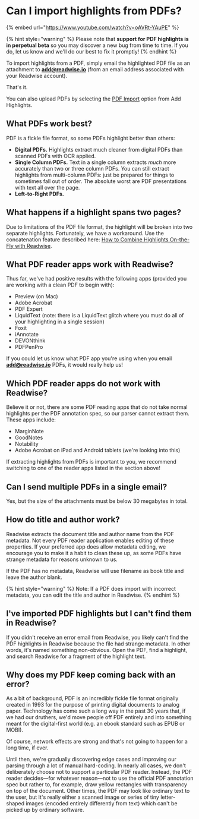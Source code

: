 # Can I import highlights from PDFs?

{% embed url="https://www.youtube.com/watch?v=oAVRt-YAuPE" %}

{% hint style="warning" %}
Please note that **support for PDF highlights is in perpetual beta** so you may discover a new bug from time to time. If you do, let us know and we'll do our best to fix it promptly!
{% endhint %}

To import highlights from a PDF, simply email the highlighted PDF file as an attachment to **add@readwise.io** (from an email address associated with your Readwise account).

That's it.

You can also upload PDFs by selecting the [PDF Import](https://readwise.io/import/pdf) option from Add Highlights.

## What PDFs work best?

PDF is a fickle file format, so some PDFs highlight better than others:

* **Digital PDFs.** Highlights extract much cleaner from digital PDFs than scanned PDFs with OCR applied.
* **Single Column PDFs.** Text in a single column extracts _much_ more accurately than two or three column PDFs. You can still extract highlights from multi-column PDFs: just be prepared for things to sometimes fall out of order. The absolute worst are PDF presentations with text all over the page.&#x20;
* **Left-to-Right PDFs.**

## What happens if a highlight spans two pages?

Due to limitations of the PDF file format, the highlight will be broken into two separate highlights. Fortunately, we have a workaround. Use the concatenation feature described here: [How to Combine Highlights On-the-Fly with Readwise](https://blog.readwise.io/combine-highlights-on-the-fly/).

## What PDF reader apps work with Readwise?

Thus far, we've had positive results with the following apps (provided you are working with a clean PDF to begin with):

* Preview (on Mac)
* Adobe Acrobat
* PDF Expert
* LiquidText (note: there is a LiquidText glitch where you must do all of your highlighting in a single session)
* Foxit
* iAnnotate
* DEVONthink
* PDFPenPro

If you could let us know what PDF app you're using when you email **add@readwise.io** PDFs, it would really help us!

## Which PDF reader apps do not work with Readwise?

Believe it or not, there are some PDF reading apps that do not take normal highlights per the PDF annotation spec, so our parser cannot extract them. These apps include:

* MarginNote
* GoodNotes
* Notability
* Adobe Acrobat on iPad and Android tablets (we're looking into this)

If extracting highlights from PDFs is important to you, we recommend switching to one of the reader apps listed in the section above!

## Can I send multiple PDFs in a single email?

Yes, but the size of the attachments must be below 30 megabytes in total.

## How do title and author work?

Readwise extracts the document title and author name from the PDF metadata. Not every PDF reader application enables editing of these properties. If your preferred app does allow metadata editing, we encourage you to make it a habit to clean these up, as some PDFs have strange metadata for reasons unknown to us.

If the PDF has no metadata, Readwise will use filename as book title and leave the author blank.

{% hint style="warning" %}
Note: If a PDF does import with incorrect metadata, you can edit the title and author in Readwise.
{% endhint %}

## I've imported PDF highlights but I can't find them in Readwise?

If you didn't receive an error email from Readwise, you likely can't find the PDF highlights in Readwise because the file had strange metadata. In other words, it's named something non-obvious. Open the PDF, find a highlight, and search Readwise for a fragment of the highlight text.

## Why does my PDF keep coming back with an error?

As a bit of background, PDF is an incredibly fickle file format originally created in 1993 for the purpose of printing digital documents to analog paper. Technology has come such a long way in the past 30 years that, if we had our druthers, we'd move people off PDF entirely and into something meant for the digital-first world (e.g. an ebook standard such as EPUB or MOBI).

Of course, network effects are strong and that's not going to happen for a long time, if ever.

Until then, we're gradually discovering edge cases and improving our parsing through a lot of manual hard-coding. In nearly all cases, we don't deliberately choose not to support a particular PDF reader. Instead, the PDF reader decides—for whatever reason—not to use the official PDF annotation spec but rather to, for example, draw yellow rectangles with transparency on top of the document. Other times, the PDF may look like ordinary text to the user, but It's really either a scanned image or series of tiny letter-shaped images (encoded entirely differently from text) which can't be picked up by ordinary software.
